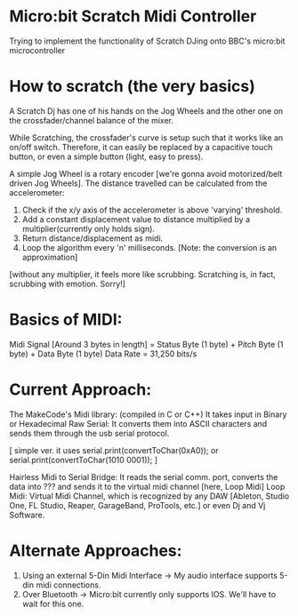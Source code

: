 # Micro:bit Scratch Midi Controller
Trying to implement the functionality of Scratch DJing onto BBC's micro:bit microcontroller

# How to scratch (the very basics)
A Scratch Dj has one of his hands on the Jog Wheels and the other one on the crossfader/channel balance of the mixer.

While Scratching, the crossfader's curve is setup such that it works like an on/off switch. Therefore, it can easily be replaced by a capacitive touch button, or even a simple button (light, easy to press).

A simple Jog Wheel is a rotary encoder [we're gonna avoid motorized/belt driven Jog Wheels].
The distance travelled can be calculated from the accelerometer:
1. Check if the x/y axis of the accelerometer is above 'varying' threshold.
2. Add a constant displacement value to distance multiplied by a multiplier(currently only holds sign).
3. Return distance/displacement as midi.
4. Loop the algorithm every 'n' milliseconds.
[Note: the conversion is an approximation]

[without any multiplier, it feels more like scrubbing. Scratching is, in fact, scrubbing with emotion. Sorry!]

# Basics of MIDI:
Midi Signal [Around 3 bytes in length] = Status Byte (1 byte) + Pitch Byte (1 byte) + Data Byte (1 byte)
Data Rate = 31,250 bits/s

# Current Approach:

The MakeCode's Midi library: (compiled in C or C++)
It takes input in Binary or Hexadecimal
Raw Serial: It converts them into ASCII characters and sends them through the usb serial protocol. 

[ simple ver. it uses serial.print(convertToChar(0xA0)); or serial.print(convertToChar(1010 0001)); ]

Hairless Midi to Serial Bridge: It reads the serial comm. port, converts the data into ??? and sends it to the virtual midi channel [here, Loop Midi]
Loop Midi: Virtual Midi Channel, which is recognized by any DAW [Ableton, Studio One, FL Studio, Reaper, GarageBand, ProTools, etc.] or even Dj and Vj Software.

# Alternate Approaches:
1. Using an external 5-Din Midi Interface -> My audio interface supports 5-din midi connections.
2. Over Bluetooth -> Micro:bit currently only supports IOS. We'll have to wait for this one.
